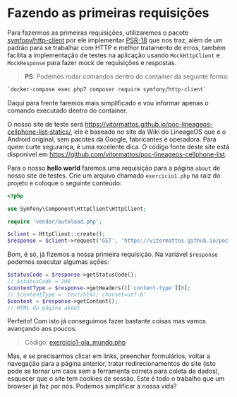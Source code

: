 # Fazendo as primeiras requisições

Para fazermos as primeiras requisições, utilizaremos o pacote [symfony/http-client](https://symfony.com/doc/current/components/http_client.html) por ele implementar [PSR-18](https://www.php-fig.org/psr/psr-18/) que nos traz, além de um padrão para se trabalhar com HTTP e melhor tratamento de erros, também facilita a implementação de testes na aplicação usando `MockHttpClient` e `MockResponse` para fazer mock de requisições e respostas.

> **PS**: Podemos rodar comandos dentro do container da seguinte forma:

```bash
`docker-compose exec php7 composer require symfony/http-client`
```

Daqui para frente faremos mais simplificado e vou informar apenas o comando executado dentro do container.

O nosso site de teste será https://vitormattos.github.io/poc-lineageos-cellphone-list-statics/, ele é baseado no site da Wiki do LineageOS que é o Android original, sem pacotes da Google, fabricantes e operadora. Para quem curte segurança, é uma excelente dica. O código fonte deste site está disponível em https://github.com/vitormattos/poc-lineageos-cellphone-list.

Para o nosso **hello world** faremos uma requisição para a página `about` de nosso site de testes. Crie um arquivo chamado `exercicio1.php` na raiz do projeto e coloque o seguinte conteúdo:

```php
<?php

use Symfony\Component\HttpClient\HttpClient;

require 'vendor/autoload.php';

$client = HttpClient::create();
$response = $client->request('GET', 'https://vitormattos.github.io/poc-lineageos-cellphone-list-statics/about/');
```

Bom, é só, já fizemos a nossa primeira requisição. Na variável `$response` podemos executar algumas ações:

```php
$statusCode = $response->getStatusCode();
// $statusCode = 200
$contentType = $response->getHeaders()['content-type'][0];
// $contentType = 'text/html; charset=utf-8'
$content = $response->getContent();
// HTML da página about
```

Perfeito! Com isto já conseguimos fazer bastante coisas mas vamos avançando aos poucos.

> Código: [exercicio1-ola_mundo.php](/exercicio1-ola_mundo.php)

Mas, e se precisarmos clicar em links, preencher formulários, voltar a navegação para a página anterior, tratar redirecionamentos do site (isto pode se tornar um caos sem a ferramenta correta para coleta de dados), esquecer que o site tem cookies de sessão. Este é todo o trabalho que um browser já faz por nós. Podemos simplificar a nossa vida?